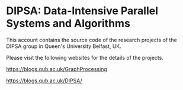 
# DIPSA: Data-Intensive Parallel Systems and Algorithms

This account contains the source code of the research projects of the DIPSA group in Queen's University Belfast, UK. 

Please visit the following websites for the details of the projects.

https://blogs.qub.ac.uk/GraphProcessing

https://blogs.qub.ac.uk/DIPSA/
